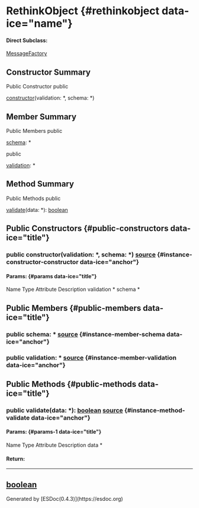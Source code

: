 </div>
<div class="self-detail detail">

RethinkObject {#rethinkobject data-ice="name"}
=============

<div class="flat-list" data-ice="directSubclass">

#### Direct Subclass:

<div>

<span>[MessageFactory](../../../class/src/message-factory/MessageFactory.js~MessageFactory.html)</span>

</div>

</div>

</div>

<div data-ice="constructorSummary">

Constructor Summary
-------------------

Public Constructor <span class="access" data-ice="access">public</span>
<span class="override" data-ice="override"></span>
<div>

<span
data-ice="name"><span>[constructor](../../../class/src/reTHINKObject/RethinkObject.js~RethinkObject.html#instance-constructor-constructor)</span></span><span
data-ice="signature">(validation: <span>\*</span>, schema:
<span>\*</span>)</span>

</div>

<div>

</div>

</div>

<div data-ice="memberSummary">

Member Summary
--------------

Public Members <span class="access" data-ice="access">public</span>
<span class="override" data-ice="override"></span>
<div>

<span
data-ice="name"><span>[schema](../../../class/src/reTHINKObject/RethinkObject.js~RethinkObject.html#instance-member-schema)</span></span><span
data-ice="signature">: <span>\*</span></span>

</div>

<div>

</div>

<span class="access" data-ice="access">public</span> <span
class="override" data-ice="override"></span>
<div>

<span
data-ice="name"><span>[validation](../../../class/src/reTHINKObject/RethinkObject.js~RethinkObject.html#instance-member-validation)</span></span><span
data-ice="signature">: <span>\*</span></span>

</div>

<div>

</div>

</div>

<div data-ice="methodSummary">

Method Summary
--------------

Public Methods <span class="access" data-ice="access">public</span>
<span class="override" data-ice="override"></span>
<div>

<span
data-ice="name"><span>[validate](../../../class/src/reTHINKObject/RethinkObject.js~RethinkObject.html#instance-method-validate)</span></span><span
data-ice="signature">(data: <span>\*</span>):
<span>[boolean](https://developer.mozilla.org/en-US/docs/Web/JavaScript/Reference/Global_Objects/Boolean)</span></span>

</div>

<div>

</div>

</div>

<div data-ice="constructorDetails">

Public Constructors {#public-constructors data-ice="title"}
-------------------

<div class="detail" data-ice="detail">

### <span class="access" data-ice="access">public</span> <span data-ice="name">constructor</span><span data-ice="signature">(validation: <span>\*</span>, schema: <span>\*</span>)</span> <span class="right-info"> <span data-ice="source"><span>[source](../../../file/src/reTHINKObject/RethinkObject.js.html#lineNumber5)</span></span> </span> {#instance-constructor-constructor data-ice="anchor"}

<div data-ice="properties">

<div data-ice="properties">

#### Params: {#params data-ice="title"}

Name Type Attribute Description validation <span>\*</span> schema
<span>\*</span>

</div>

</div>

</div>

</div>

<div data-ice="memberDetails">

Public Members {#public-members data-ice="title"}
--------------

<div class="detail" data-ice="detail">

### <span class="access" data-ice="access">public</span> <span data-ice="name">schema</span><span data-ice="signature">: <span>\*</span></span> <span class="right-info"> <span data-ice="source"><span>[source](../../../file/src/reTHINKObject/RethinkObject.js.html#lineNumber10)</span></span> </span> {#instance-member-schema data-ice="anchor"}

<div data-ice="properties">

</div>

</div>

<div class="detail" data-ice="detail">

### <span class="access" data-ice="access">public</span> <span data-ice="name">validation</span><span data-ice="signature">: <span>\*</span></span> <span class="right-info"> <span data-ice="source"><span>[source](../../../file/src/reTHINKObject/RethinkObject.js.html#lineNumber9)</span></span> </span> {#instance-member-validation data-ice="anchor"}

<div data-ice="properties">

</div>

</div>

</div>

<div data-ice="methodDetails">

Public Methods {#public-methods data-ice="title"}
--------------

<div class="detail" data-ice="detail">

### <span class="access" data-ice="access">public</span> <span data-ice="name">validate</span><span data-ice="signature">(data: <span>\*</span>): <span>[boolean](https://developer.mozilla.org/en-US/docs/Web/JavaScript/Reference/Global_Objects/Boolean)</span></span> <span class="right-info"> <span data-ice="source"><span>[source](../../../file/src/reTHINKObject/RethinkObject.js.html#lineNumber13)</span></span> </span> {#instance-method-validate data-ice="anchor"}

<div data-ice="properties">

<div data-ice="properties">

#### Params: {#params-1 data-ice="title"}

Name Type Attribute Description data <span>\*</span>

</div>

</div>

<div class="return-params" data-ice="returnParams">

#### Return:

  ------------------------------------------------------------------------------------------------------------------
  <span>[boolean](https://developer.mozilla.org/en-US/docs/Web/JavaScript/Reference/Global_Objects/Boolean)</span>
  ------------------------------------------------------------------------------------------------------------------

<div data-ice="returnProperties">

</div>

</div>

</div>

</div>

</div>
Generated by [ESDoc<span
data-ice="esdocVersion">(0.4.3)</span>](https://esdoc.org)
